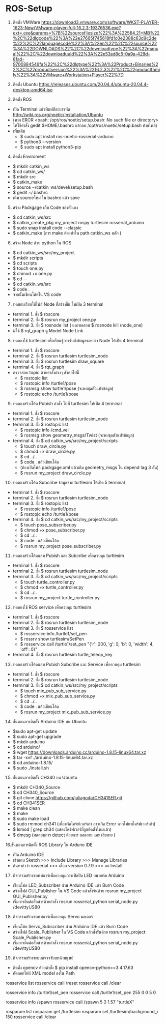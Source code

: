 # ROS-Setup

1. ติดตั้ง VMWare https://download3.vmware.com/software/WKST-PLAYER-1623-New/VMware-player-full-16.2.3-19376536.exe?ext=.exe&params=%7B%22sourcefilesize%22%3A%22584.21+MB%22%2C%22dlgcode%22%3A%22e27665f745618fd1c0e2388c63d9c2de%22%2C%22languagecode%22%3A%22en%22%2C%22source%22%3A%22DOWNLOADS%22%2C%22downloadtype%22%3A%22manual%22%2C%22downloaduuid%22%3A%22e53ad8c5-0a9a-428d-8fad-9700884546fa%22%2C%22dlgtype%22%3A%22Product+Binaries%22%2C%22productversion%22%3A%2216.2.3%22%2C%22productfamily%22%3A%22VMware+Workstation+Player%22%7D

2. ติดตั้ง Ubuntu https://releases.ubuntu.com/20.04.4/ubuntu-20.04.4-desktop-amd64.iso

3. ติดตั้ง ROS
- เปิด Terminal แล้วพิมพ์ทีละบรรทัด http://wiki.ros.org/noetic/Installation/Ubuntu
- (หาก EROR <bash: /opt/ros/noetic/setup.bash: No such file or directory> 
- ให้ใช้คำสั่ง gedit $HOME/.bashrc แล้วลบ /opt/ros/noetic/setup.bash ท้ายไฟล์)
- เพิ่มเติม
     - $ sudo apt install ros-noetic-rosserial-arduino
     - $ python3 --version
     - $ sudo apt install python3-pip
 
4. ติดตั้ง Enviroment
- $ mkdir catkin_ws
- $ cd catkin_ws/
- $ mkdir src
- $ catkin_make
- $ source ~/catkin_ws/devel/setup.bash
- $ gedit ~/.bashrc
- เติม sourceใหม่  ใน  bashrc แล้ว save
  
5. สร้าง Packgage เก็บ Code ของตัวเอง
- $ cd catkin_ws/src
- $ catkin_create_pkg my_project rospy turtlesim rosserial_arduino
- $ sudo snap install code --classic
- $ catkin_make (การ make  ต้องทำใน path catkin_ws หลัก )
    
6. สร้าง Node ด้วย python ใน ROS
- $ cd catkin_ws/src/my_project
- $ mkdir scripts
- $ cd scripts
- $ touch one.py
- $ chmod +x one.py
- $ cd --
- $ cd catkin_ws/src
- $ code .
- จากนั้นเขียนโค้ดใน VS code
    
7. ทดสอบเรียกใช้ไฟล์ Node ที่สร้างขึ้น ให้เปิด 3 terminal 
- terminal 1. สั่ง $ roscore
- terminal 2. สั่ง $ rosrun my_project one.py
- terminal 3. สั่ง $ rosnode list (  และทดสอบ $ rosnode kill /node_one)
- #ใช้ $ rqt_graph ดู Model Node Link

8. ทดลองใช้ turtlesim เพื่อเรียนรู้การรับส่งข้อมูลระหว่าง Node ให้เปิด 4 terminal
- terminal 1. สั่ง $ roscore 
- terminal 2. สั่ง $ rosrun turtlesim turtlesim_node
- terminal 3. สั่ง $ rosrun turtlesim draw_square
- terminal 4. สั่ง $ rqt_graph
- ตรวจสอบ topic ด้วยคำสั่งต่างๆ ดังต่อไปนี้ 
  - $ rostopic list
  - $ rostopic info /turtle1/pose
  - $ rosmsg show turtle1/pose (จะพบชุดตัวแปรข้อมูล)
  - $ rostopic echo /turtle1/pose
    
9. ทดลองสร้างโค้ด Pubish คำสั่ง ไปที่ turtlesim ให้เปิด 4 terminal
- terminal 1. สั่ง $ roscore 
- terminal 2. สั่ง $ rosrun turtlesim turtlesim_node 
- terminal 3. สั่ง $ rostopic list
  - $ rostopic info /cmd_vel
  - $ rosmsg show geometry_msgs/Twist (จะพบชุดตัวแปรข้อมูล)
- terminal 4. สั่ง $ cd catkin_ws/src/my_project/scripts
  - $ touch draw_circle.py
  - $ chmod +x draw_circle.py
  - $ cd ../..
  - $ code . แล้วเขียนโค้ด
  - (ต้องเปิดไฟล์ packgage.xml แล้วเติม geometry_msgs ใน depend tag 3 อัน)  
  - $ rosrun my_project draw_circle.py
  
 10. ทดลองสร้างโค้ด Subcribe ข้อมูลจาก turtlesim ให้เปิด 5 terminal
- terminal 1. สั่ง $ roscore 
- terminal 2. สั่ง $ rosrun turtlesim turtlesim_node 
- terminal 3. สั่ง $ rostopic list
  - $ rostopic info /turtle1/pose
  - $ rostopic echo /turtle1/pose
- terminal 4. สั่ง $ cd catkin_ws/src/my_project/scripts
  - $ touch pose_subscriber.py
  - $ chmod +x pose_subscriber.py
  - $ cd ../..
  - $ code . แล้วเขียนโค้ด
  - $ rosrun my_project pose_subscriber.py
 
 11. ทดลองสร้างโค้ดผสม Pubish และ Subcribe เพื่อควบคุม turtlesim 
- terminal 1. สั่ง $ roscore 
- terminal 2. สั่ง $ rosrun turtlesim turtlesim_node 
- terminal 3. สั่ง $ cd catkin_ws/src/my_project/scripts
  - $ touch turtle_controller.py
  - $ chmod +x turtle_controller.py
  - $ cd ../..
  - $ rosrun my_project turtle_controller.py 

12. ทดลองใช้ ROS service เพื่อควบคุม turtlesim 
- terminal 1. สั่ง $ roscore 
- terminal 2. สั่ง $ rosrun turtlesim turtlesim_node 
- terminal 3. สั่ง $ rosservice list
  - $ rosservice info /turtle1/set_pen
  - $ rossrv show turtlesim/SetPen
  - $ rosservice call /turtle1/set_pen "{'r': 200, 'g': 0, 'b': 0, 'width': 4, 'off': 0}"
- terminal 4. สั่ง $ rosrun turtlesim turtle_teleop_key

13. ทดลองสร้างโค้ดผสม Pubish Subcribe และ Service เพื่อควบคุม turtlesim 
- terminal 1. สั่ง $ roscore 
- terminal 2. สั่ง $ rosrun turtlesim turtlesim_node 
- terminal 3. สั่ง $ cd catkin_ws/src/my_project/scripts
  - $ touch mix_pub_sub_service.py
  - $ chmod +x mix_pub_sub_service.py
  - $ cd ../..
  - $ code . แล้วเขียนโค้ด
  - $ rosrun my_project mix_pub_sub_service.py    
14. ขั้นตอนการติดตั้ง Arduino IDE บน Ubuntu
  - $sudo apt-get update 
  - $ sudo apt-get upgrade 
  - $ mkdir arduino 
  - $ cd arduino/ 
  - $ wget https://downloads.arduino.cc/arduino-1.8.15-linux64.tar.xz 
  - $ tar -xvf ./arduino-1.8.15-linux64.tar.xz 
  - $ cd arduino-1.8.15/ 
  - $ sudo ./install.sh

15. ขั้นตอนการติดตั้ง CH340 บน Ubuntu 
  - $ mkdir CH340_Source 
  - $ cd CH340_Source 
  - $ git clone https://github.com/juliagoda/CH341SER.git 
  - $ cd CH341SER 
  - $ make clean 
  - $ make 
  - $ sudo make load 
  - $ sudo rmmod ch341 (เพื่อขจัดไดร์ฟเวอร์เก่า อาจเกิด Error หากไม่พบไดร์ฟเวอร์เก่า) 
  - $ lsmod | grep ch34 (แสดงไดร์ฟเวอร์ที่ถูกติดตั้งใหม่แล้ว) 
  - $ dmesg (ทดสอบการ detect ด้วยการ ถอดสาย และ เสียสาย )

16.ขั้นตอนการติดตั้ง ROS Library ใน Arduno IDE 
  - เปิด Arduino IDE 
  - เข้าแถบ Sketch >>> Include Library >>> Manage Libraries 
  - ค้นหาคำว่า rosserial >>> เลือก version 0.7.9 >>> กด Install
  
17. กิจกรรมสร้างซอฟท์แวร์เพื่อควบคุมการเปิดปิด LED บนบอร์ด Arduino
  - เขียนโค้ด LED_Subscriber ผ่าน Arduino IDE แล้ว Burn Code
  - สร้างไฟล์ GUI_Publisher ใน VS Code แล้วสั่งรันด้วย rosrun my_project GUI_Publisher.py
  - เริ่มการติดต่อสื่อสารด้วยคำสั่ง rosrun rosserial_python serial_node.py /dev/ttyUSB0

18. กิจกรรมสร้างซอฟท์แวร์เพื่อควบคุม Servo มอเตอร์
  - เขียนโค้ด Servo_Subscriber ผ่าน Arduino IDE แล้ว Burn Code
  - สร้างไฟล์ Scale_Publisher ใน VS Code แล้วสั่งรันด้วย rosrun my_project Scale_Publisher.py
  - เริ่มการติดต่อสื่อสารด้วยคำสั่ง rosrun rosserial_python serial_node.py /dev/ttyUSB0

19. กิจกรรมสร้างระบบตรวจจับบหน้ามนุษย์
  - ติดตั้ง opencv ด้วยคำสั่ง $ pip install opencv-python==3.4.17.63
  - คัดลอกไฟล์ XML model ลงใน Path

rosservice list 
rosservice call /reset
rosservice call /clear

rosservice info /turtle1/set_pen 
rosservice call /turtle1/set_pen 255 0 0 5 0

rosservice info /spawn
rosservice call /spawn 5 3 1.57 "turtleX"

rosparam list
rosparam get /turtlesim
rosparam set /turtlesim/background_r 150
rosservice call /clear
